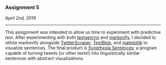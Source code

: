 ### Assignment 5

*April 2nd, 2019*

---
This assignment was intended to allow us time to experiment with predictive text. After experimenting with both [textgenrnn](https://github.com/minimaxir/textgenrnn) and [markovify](https://github.com/jsvine/markovify), I decided to utilize markovify alongside [TwitterScraper](https://github.com/taspinar/twitterscraper), [TextBlob](https://textblob.readthedocs.io/en/dev/quickstart.html#sentiment-analysis), and [matplotlib](https://matplotlib.org/) to visualize sentences. The final product is [Synethesia Sentences](https://github.com/erinachavez/rwet_spring2019/blob/master/assignment5_040219/markov_chain_poem.ipynb); a program capable of turning tweets (or other texts!) into linguistically similar sentences with abstract visualizations.
